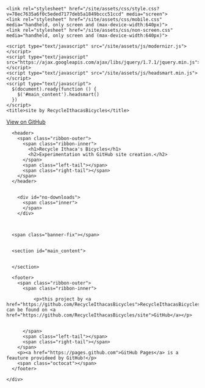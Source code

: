 <html>
  <head>
    <meta charset='utf-8'>
    <meta http-equiv="X-UA-Compatible" content="chrome=1">
    <meta name="viewport" content="width=640">

    <link rel="stylesheet" href="/site/assets/css/style.css?v=78ec7635a6f0c5eded7177deb5a1849bccc51ccd" media="screen">
    <link rel="stylesheet" href="/site/assets/css/mobile.css" media="handheld, only screen and (max-device-width:640px)">
    <link rel="stylesheet" href="/site/assets/css/non-screen.css" media="handheld, only screen and (max-device-width:640px)">

    <script type="text/javascript" src="/site/assets/js/modernizr.js"></script>
    <script type="text/javascript" src="https://ajax.googleapis.com/ajax/libs/jquery/1.7.1/jquery.min.js"></script>
    <script type="text/javascript" src="/site/assets/js/headsmart.min.js"></script>
    <script type="text/javascript">
      $(document).ready(function () {
        $('#main_content').headsmart()
      })
    </script>
    <title>site by RecycleIthacasBicycles</title>
  </head>

  <body>
    <a id="forkme_banner" href="https://github.com/RecycleIthacasBicycles/site">View on GitHub</a>
    <div class="shell">

      <header>
        <span class="ribbon-outer">
          <span class="ribbon-inner">
            <h1>Recycle Ithaca's Bicycles</h1>
            <h2>Experimentation with GitHub site creation.</h2>
          </span>
          <span class="left-tail"></span>
          <span class="right-tail"></span>
        </span>
      </header>

      
        <div id="no-downloads">
          <span class="inner">
          </span>
        </div>
      


      <span class="banner-fix"></span>


      <section id="main_content">
        

      </section>

      <footer>
        <span class="ribbon-outer">
          <span class="ribbon-inner">
            
              <p>this project by <a href="https://github.com/RecycleIthacasBicycles">RecycleIthacasBicycles</a> can be found on <a href="https://github.com/RecycleIthacasBicycles/site">GitHub</a></p>
            
            
          </span>
          <span class="left-tail"></span>
          <span class="right-tail"></span>
        </span>
        <p><a href="https://pages.github.com">GitHub Pages</a> is a feauture provideed by GitHub!</p>
        <span class="octocat"></span>
      </footer>

    </div>

    
  </body>
</html>
